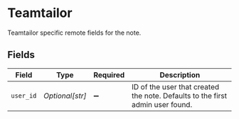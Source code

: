 # Teamtailor

Teamtailor specific remote fields for the note.


## Fields

| Field                                                                         | Type                                                                          | Required                                                                      | Description                                                                   |
| ----------------------------------------------------------------------------- | ----------------------------------------------------------------------------- | ----------------------------------------------------------------------------- | ----------------------------------------------------------------------------- |
| `user_id`                                                                     | *Optional[str]*                                                               | :heavy_minus_sign:                                                            | ID of the user that created the note. Defaults to the first admin user found. |